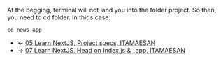 At the begging, terminal will not land you into the folder project.
So then, you need to cd folder. In thids case:

    cd news-app

 - <- [05 Learn NextJS, Project specs, ITAMAESAN](https://github.com/itamaesanorg/How-To-NextJS/blob/main/05%20Learn%20NextJS%2C%20Project%20specs%2C%20ITAMAESAN.md)
 - -> [07 Learn NextJS, Head on Index.js & _app, ITAMAESAN](https://github.com/itamaesanorg)

